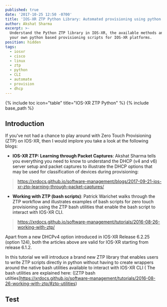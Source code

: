 ```yaml
---
published: true
date: '2017-10-25 12:50 -0700'
title: 'IOS-XR ZTP Python Library: Automated provisioning using python (6.2.2+)'
author: Akshat Sharma
excerpt: >-
  Understand the Python ZTP library in IOS-XR, the available methods and build
  your own python based provisioning scripts for IOS-XR platforms.
position: hidden
tags:
  - iosxr
  - cisco
  - linux
  - ztp
  - python
  - CLI
  - automate
  - provision
  - dhcp
---
```


{% include toc icon="table" title="IOS-XR ZTP Python" %}
{% include base_path %}

## Introduction

If you've not had a chance to play around with Zero Touch Provisioning (ZTP) on IOS-XR, then I would implore you take a look at the following blogs:

*  **IOS-XR ZTP: Learning through Packet Captures**: Akshat Sharma tells you everything you need to know to understand the DHCP (v4 and v6) server setup and packet captures to illustrate the DHCP options that may be used for classification of devices during provisioning:
><https://xrdocs.github.io/software-management/blogs/2017-09-21-ios-xr-ztp-learning-through-packet-captures/>

*  **Working with ZTP (bash scripts)**: Patrick Warichet walks through the ZTP workflow and illustrates examples of bash scripts for zero touch provisioning using the ZTP bash utilities that enable the bash script to interact with IOS-XR CLI.
><https://xrdocs.github.io/software-management/tutorials/2016-08-26-working-with-ztp/>

Apart from a new DHCPv4 option introduced in IOS-XR Release 6.2.25 (option 124), both the articles above are valid for IOS-XR starting from release 6.1.2.


In this tutorial we will introduce a brand new ZTP library that enables users to write ZTP scripts directly in python without having to create wrappers around the native bash utilities available to interact with IOS-XR CLI ( The bash utilities are explained here: ([ZTP bash utilties]https://xrdocs.github.io/software-management/tutorials/2016-08-26-working-with-ztp/#ztp-utilities)



## Test

